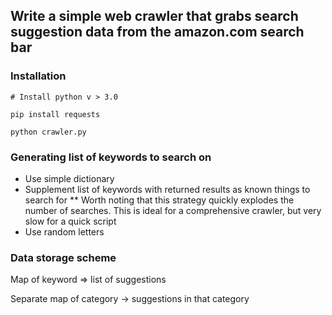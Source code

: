 

## Write a simple web crawler that grabs search suggestion data from the amazon.com search bar


### Installation

```
# Install python v > 3.0

pip install requests

python crawler.py

```

### Generating list of keywords to search on

* Use simple dictionary
* Supplement list of keywords with returned results as known things to search for
** Worth noting that this strategy quickly explodes the number of searches.
This is ideal for a comprehensive crawler, but very slow for a quick script
* Use random letters


### Data storage scheme

Map of keyword => list of suggestions

Separate map of category -> suggestions in that category

